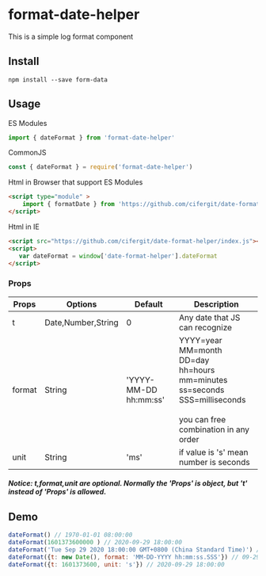 # format-date-helper
This is a simple log format component

## Install

```
npm install --save form-data
```

## Usage

ES Modules
```javascript
import { dateFormat } from 'format-date-helper'
```
CommonJS
```javascript
const { dateFormat } = require('format-date-helper')
```

Html in Browser that support ES Modules
```html
<script type="module" >
    import { formatDate } from 'https://github.com/cifergit/date-format-helper/src/module.js'
</script>
```
Html in IE
```html
<script src="https://github.com/cifergit/date-format-helper/index.js"></script>
<script>
   var dateFormat = window['date-format-helper'].dateFormat
</script>
```
### Props
| Props        | Options           | Default  | Description |
| ------------- |-------------| -----| -------- |
| t | Date,Number,String |0| Any date that JS can recognize |
| format | String | 'YYYY-MM-DD hh:mm:ss' | YYYY=year<br>MM=month<br>DD=day<br>hh=hours<br>mm=minutes<br> ss=seconds<br>SSS=milliseconds<br><br>you can free combination in any order |
| unit | String |'ms'| if value is 's' mean number is seconds |

##### Notice: t,format,unit are optional. Normally the 'Props' is object, but 't' instead of 'Props' is allowed.

## Demo
```javascript
dateFormat() // 1970-01-01 08:00:00
dateFormat(1601373600000 ) // 2020-09-29 18:00:00
dateFormat('Tue Sep 29 2020 18:00:00 GMT+0800 (China Standard Time)') // 2020-09-29 18:00:00
dateFormat({t: new Date(), format: 'MM-DD-YYYY hh:mm:ss.SSS'}) // 09-29-2020 18:00:00.000
dateFormat({t: 1601373600, unit: 's'}) // 2020-09-29 18:00:00
```
